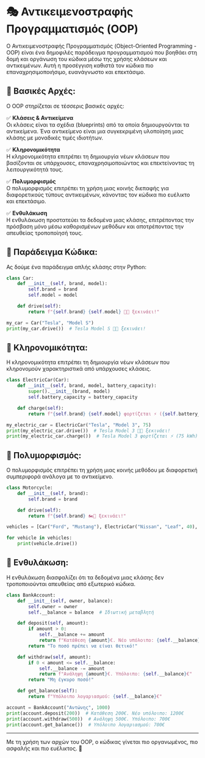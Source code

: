 # 🎭 Αντικειμενοστραφής Προγραμματισμός (OOP)

Ο Αντικειμενοστραφής Προγραμματισμός (Object-Oriented Programming - OOP) είναι ένα δημοφιλές παράδειγμα προγραμματισμού που βοηθάει στη δομή και οργάνωση του κώδικα μέσω της χρήσης κλάσεων και αντικειμένων. Αυτή η προσέγγιση καθιστά τον κώδικα πιο επαναχρησιμοποιήσιμο, ευανάγνωστο και επεκτάσιμο.

## 🔹 Βασικές Αρχές:

Ο OOP στηρίζεται σε τέσσερις βασικές αρχές:

✅ **Κλάσεις & Αντικείμενα**  
Οι κλάσεις είναι τα σχέδια (blueprints) από τα οποία δημιουργούνται τα αντικείμενα. Ένα αντικείμενο είναι μια συγκεκριμένη υλοποίηση μιας κλάσης με μοναδικές τιμές ιδιοτήτων.

✅ **Κληρονομικότητα**  
Η κληρονομικότητα επιτρέπει τη δημιουργία νέων κλάσεων που βασίζονται σε υπάρχουσες, επαναχρησιμοποιώντας και επεκτείνοντας τη λειτουργικότητά τους.

✅ **Πολυμορφισμός**  
Ο πολυμορφισμός επιτρέπει τη χρήση μιας κοινής διεπαφής για διαφορετικούς τύπους αντικειμένων, κάνοντας τον κώδικα πιο ευέλικτο και επεκτάσιμο.

✅ **Ενθυλάκωση**  
Η ενθυλάκωση προστατεύει τα δεδομένα μιας κλάσης, επιτρέποντας την πρόσβαση μόνο μέσω καθορισμένων μεθόδων και αποτρέποντας την απευθείας τροποποίησή τους.

## 🔹 Παράδειγμα Κώδικα:

Ας δούμε ένα παράδειγμα απλής κλάσης στην Python:

```python
class Car:
    def __init__(self, brand, model):
        self.brand = brand
        self.model = model

    def drive(self):
        return f"{self.brand} {self.model} 🚗💨 ξεκινάει!"

my_car = Car("Tesla", "Model S")
print(my_car.drive())  # Tesla Model S 🚗💨 ξεκινάει!
```

## 🔹 Κληρονομικότητα:

Η κληρονομικότητα επιτρέπει τη δημιουργία νέων κλάσεων που κληρονομούν χαρακτηριστικά από υπάρχουσες κλάσεις.

```python
class ElectricCar(Car):
    def __init__(self, brand, model, battery_capacity):
        super().__init__(brand, model)
        self.battery_capacity = battery_capacity

    def charge(self):
        return f"{self.brand} {self.model} φορτίζεται ⚡ ({self.battery_capacity} kWh)"

my_electric_car = ElectricCar("Tesla", "Model 3", 75)
print(my_electric_car.drive())  # Tesla Model 3 🚗💨 ξεκινάει!
print(my_electric_car.charge())  # Tesla Model 3 φορτίζεται ⚡ (75 kWh)
```

## 🔹 Πολυμορφισμός:

Ο πολυμορφισμός επιτρέπει τη χρήση μιας κοινής μεθόδου με διαφορετική συμπεριφορά ανάλογα με το αντικείμενο.

```python
class Motorcycle:
    def __init__(self, brand):
        self.brand = brand

    def drive(self):
        return f"{self.brand} 🏍💨 ξεκινάει!"

vehicles = [Car("Ford", "Mustang"), ElectricCar("Nissan", "Leaf", 40), Motorcycle("Ducati")]

for vehicle in vehicles:
    print(vehicle.drive())
```

## 🔹 Ενθυλάκωση:

Η ενθυλάκωση διασφαλίζει ότι τα δεδομένα μιας κλάσης δεν τροποποιούνται απευθείας από εξωτερικό κώδικα.

```python
class BankAccount:
    def __init__(self, owner, balance):
        self.owner = owner
        self.__balance = balance  # Ιδιωτική μεταβλητή

    def deposit(self, amount):
        if amount > 0:
            self.__balance += amount
            return f"Κατάθεση {amount}€. Νέο υπόλοιπο: {self.__balance}€"
        return "Το ποσό πρέπει να είναι θετικό!"

    def withdraw(self, amount):
        if 0 < amount <= self.__balance:
            self.__balance -= amount
            return f"Ανάληψη {amount}€. Υπόλοιπο: {self.__balance}€"
        return "Μη έγκυρο ποσό!"

    def get_balance(self):
        return f"Υπόλοιπο λογαριασμού: {self.__balance}€"

account = BankAccount("Αντώνης", 1000)
print(account.deposit(200))  # Κατάθεση 200€. Νέο υπόλοιπο: 1200€
print(account.withdraw(500))  # Ανάληψη 500€. Υπόλοιπο: 700€
print(account.get_balance())  # Υπόλοιπο λογαριασμού: 700€
```

---

Με τη χρήση των αρχών του OOP, ο κώδικας γίνεται πιο οργανωμένος, πιο ασφαλής και πιο ευέλικτος. 🚀
